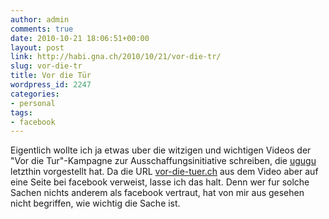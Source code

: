 ```yaml
---
author: admin
comments: true
date: 2010-10-21 18:06:51+00:00
layout: post
link: http://habi.gna.ch/2010/10/21/vor-die-tr/
slug: vor-die-tr
title: Vor die Tür
wordpress_id: 2247
categories:
- personal
tags:
- facebook
---
```


Eigentlich wollte ich ja etwas uber die witzigen und wichtigen Videos der "Vor die Tur"-Kampagne zur Ausschaffungsinitiative schreiben, die [ugugu](http://blogdessennamenmansichnichtmerkenkann.wordpress.com/2010/10/19/vor-die-tur/) letzthin vorgestellt hat. Da die URL [vor-die-tuer.ch](http://vor-die-tuer.ch/) aus dem Video aber auf eine Seite bei facebook verweist, lasse ich das halt. Denn wer fur solche Sachen nichts anderem als facebook vertraut, hat von mir aus gesehen nicht begriffen, wie wichtig die Sache ist.



